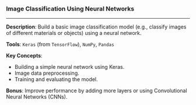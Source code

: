 ### Image Classification Using Neural Networks
---

**Description**: Build a basic image classification model (e.g., classify images of different materials or objects) using a neural network.

**Tools**: `Keras` (from `TensorFlow`), `NumPy`, `Pandas`

**Key Concepts**:
- Building a simple neural network using Keras.
- Image data preprocessing.
- Training and evaluating the model.

**Bonus**: Improve performance by adding more layers or using Convolutional Neural Networks (CNNs).